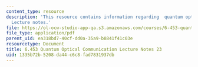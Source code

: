 ```yaml
---
content_type: resource
description: 'This resource contains information regarding  quantum optical communication:
  Lecture notes.'
file: https://ol-ocw-studio-app-qa.s3.amazonaws.com/courses/6-453-quantum-optical-communication-fall-2016/1335b72b5208da44c6c8fad7831937db_MIT6_453F16_Lect23.pdf
file_type: application/pdf
parent_uid: ea318bd7-40cf-dd0a-35a9-b8841f41c03e
resourcetype: Document
title: 6.453 Quantum Optical Communication Lecture Notes 23
uid: 1335b72b-5208-da44-c6c8-fad7831937db
---
```

